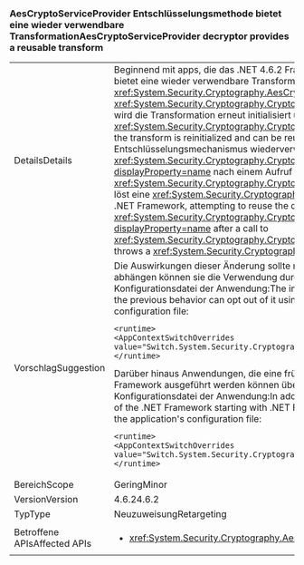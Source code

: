 ### <a name="aescryptoserviceprovider-decryptor-provides-a-reusable-transform"></a><span data-ttu-id="f89ff-101">AesCryptoServiceProvider Entschlüsselungsmethode bietet eine wieder verwendbare Transformation</span><span class="sxs-lookup"><span data-stu-id="f89ff-101">AesCryptoServiceProvider decryptor provides a reusable transform</span></span>

|   |   |
|---|---|
|<span data-ttu-id="f89ff-102">Details</span><span class="sxs-lookup"><span data-stu-id="f89ff-102">Details</span></span>|<span data-ttu-id="f89ff-103">Beginnend mit apps, die das .NET 4.6.2 Framework, die <xref:System.Security.Cryptography.AesCryptoServiceProvider> Entschlüsselungsmethode bietet eine wieder verwendbare Transformation.</span><span class="sxs-lookup"><span data-stu-id="f89ff-103">Starting with apps that target the .NET Framework 4.6.2, the <xref:System.Security.Cryptography.AesCryptoServiceProvider> decryptor provides a reusable transform.</span></span> <span data-ttu-id="f89ff-104">Nach einem Aufruf von <xref:System.Security.Cryptography.CryptoAPITransform.TransformFinalBlock(System.Byte[],System.Int32,System.Int32)?displayProperty=name> wird die Transformation erneut initialisiert und kann wiederverwendet werden.</span><span class="sxs-lookup"><span data-stu-id="f89ff-104">After a call to <xref:System.Security.Cryptography.CryptoAPITransform.TransformFinalBlock(System.Byte[],System.Int32,System.Int32)?displayProperty=name>, the transform is reinitialized and can be reused.</span></span> <span data-ttu-id="f89ff-105">Für apps, die auf frühere Versionen von .NET Framework abzielen, durch Aufrufen den Entschlüsselungsmechanismus wiederverwenden möchten <xref:System.Security.Cryptography.CryptoAPITransform.TransformBlock(System.Byte[],System.Int32,System.Int32,System.Byte[],System.Int32)?displayProperty=name> nach einem Aufruf von <xref:System.Security.Cryptography.CryptoAPITransform.TransformFinalBlock(System.Byte[],System.Int32,System.Int32)?displayProperty=name> löst eine <xref:System.Security.Cryptography.CryptographicException> oder beschädigte Daten erzeugt.</span><span class="sxs-lookup"><span data-stu-id="f89ff-105">For apps that target earlier versions of the .NET Framework, attempting to reuse the decryptor by calling <xref:System.Security.Cryptography.CryptoAPITransform.TransformBlock(System.Byte[],System.Int32,System.Int32,System.Byte[],System.Int32)?displayProperty=name> after a call to <xref:System.Security.Cryptography.CryptoAPITransform.TransformFinalBlock(System.Byte[],System.Int32,System.Int32)?displayProperty=name> throws a <xref:System.Security.Cryptography.CryptographicException> or produces corrupted data.</span></span>|
|<span data-ttu-id="f89ff-106">Vorschlag</span><span class="sxs-lookup"><span data-stu-id="f89ff-106">Suggestion</span></span>|<span data-ttu-id="f89ff-107">Die Auswirkungen dieser Änderung sollte minimal sein, da dies das erwartete Verhalten ist. Anwendungen, die auf das vorherige Verhalten abhängen können sie die Verwendung durch die folgende Konfigurationseinstellung hinzugefügt abwählen der <code>&lt;runtime&gt;</code> Abschnitt der Konfigurationsdatei der Anwendung:</span><span class="sxs-lookup"><span data-stu-id="f89ff-107">The impact of this change should be minimal, since this is the expected behavior.Applications that depend on the previous behavior can opt out of it using it by adding the following configuration setting to the <code>&lt;runtime&gt;</code> section of the application's configuration file:</span></span><pre><code class="language-xml">&lt;runtime&gt;&#13;&#10;&lt;AppContextSwitchOverrides value=&quot;Switch.System.Security.Cryptography.AesCryptoServiceProvider.DontCorrectlyResetDecryptor=true&quot;/&gt;&#13;&#10;&lt;/runtime&gt;&#13;&#10;</code></pre><span data-ttu-id="f89ff-108">Darüber hinaus Anwendungen, die eine frühere Version von .NET Framework abzielen, jedoch in eine Version von .NET Framework 4.6.2 ab .NET Framework ausgeführt werden können übernommen werden sie durch die folgende Konfigurationseinstellung hinzugefügt der <code>&lt;runtime&gt;</code> Teil der Konfigurationsdatei der Anwendung:</span><span class="sxs-lookup"><span data-stu-id="f89ff-108">In addition, applications that target a previous version of the .NET Framework but are running under a version of the .NET Framework starting with .NET Framework 4.6.2 can opt in to it by adding the following configuration setting to the <code>&lt;runtime&gt;</code> section of the application's configuration file:</span></span><pre><code class="language-xml">&lt;runtime&gt;&#13;&#10;&lt;AppContextSwitchOverrides value=&quot;Switch.System.Security.Cryptography.AesCryptoServiceProvider.DontCorrectlyResetDecryptor=false&quot;/&gt;&#13;&#10;&lt;/runtime&gt;&#13;&#10;</code></pre>|
|<span data-ttu-id="f89ff-109">Bereich</span><span class="sxs-lookup"><span data-stu-id="f89ff-109">Scope</span></span>|<span data-ttu-id="f89ff-110">Gering</span><span class="sxs-lookup"><span data-stu-id="f89ff-110">Minor</span></span>|
|<span data-ttu-id="f89ff-111">Version</span><span class="sxs-lookup"><span data-stu-id="f89ff-111">Version</span></span>|<span data-ttu-id="f89ff-112">4.6.2</span><span class="sxs-lookup"><span data-stu-id="f89ff-112">4.6.2</span></span>|
|<span data-ttu-id="f89ff-113">Typ</span><span class="sxs-lookup"><span data-stu-id="f89ff-113">Type</span></span>|<span data-ttu-id="f89ff-114">Neuzuweisung</span><span class="sxs-lookup"><span data-stu-id="f89ff-114">Retargeting</span></span>|
|<span data-ttu-id="f89ff-115">Betroffene APIs</span><span class="sxs-lookup"><span data-stu-id="f89ff-115">Affected APIs</span></span>|<ul><li><xref:System.Security.Cryptography.AesCryptoServiceProvider.CreateDecryptor?displayProperty=nameWithType></li></ul>|

